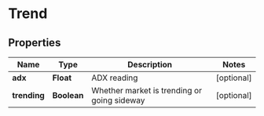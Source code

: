 

# Trend


## Properties

| Name | Type | Description | Notes |
|------------ | ------------- | ------------- | -------------|
|**adx** | **Float** | ADX reading |  [optional] |
|**trending** | **Boolean** | Whether market is trending or going sideway |  [optional] |



